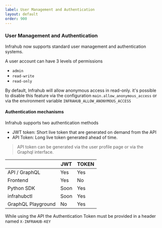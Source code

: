 ```yaml
---
label: User Management and Authentication
layout: default
order: 900
---
```


### User Management and Authentication

Infrahub now supports standard user management and authentication systems.

A user account can have 3 levels of permissions
- `admin`
- `read-write`
- `read-only`

By default, Infrahub will allow anonymous access in read-only. it's possible to disable this feature via the configuration `main.allow_anonymous_access` or via the environment variable `INFRAHUB_ALLOW_ANONYMOUS_ACCESS`


#### Authentication mechanisms

Infrahub supports two authentication methods
- JWT token: Short live token that are generated on demand from the API
- API Token: Long live token generated ahead of time.

> API token can be generated via the user profile page or via the Graphql interface.

|                    | JWT  | TOKEN |
|--------------------|------|-------|
| API / GraphQL      | Yes  | Yes   |
| Frontend           | Yes  | No    |
| Python SDK         | Soon | Yes   |
| infrahubctl        | Soon | Yes   |
| GraphQL Playground | No   | Yes   |

While using the API the Authentication Token must be provided in a header named `X-INFRAHUB-KEY`

